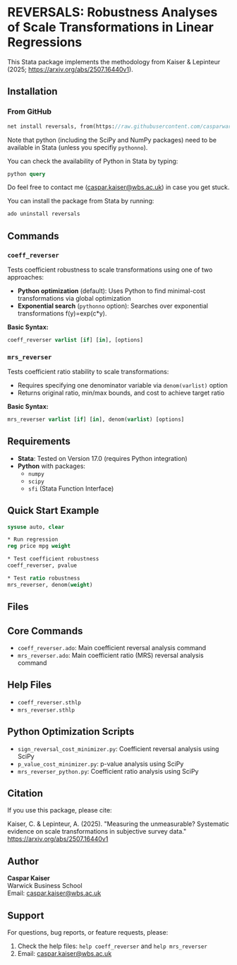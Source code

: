 # REVERSALS: Robustness Analyses of Scale Transformations in Linear Regressions

This Stata package implements the methodology from Kaiser & Lepinteur (2025; https://arxiv.org/abs/2507.16440v1).

## Installation

### From GitHub
```stata
net install reversals, from(https://raw.githubusercontent.com/casparwarwick/reversals/main/)
```

Note that python (including the SciPy and NumPy packages) need to be available in Stata (unless you specifiy `pythonno`).

You can check the availability of Python in Stata by typing:

```stata
python query
```
Do feel free to contact me (caspar.kaiser@wbs.ac.uk) in case you get stuck. 

You can install the package from Stata by running:

```stata
ado uninstall reversals
```

## Commands

### `coeff_reverser`
Tests coefficient robustness to scale transformations using one of two approaches:

- **Python optimization** (default): Uses Python to find minimal-cost transformations via global optimization
- **Exponential search** (`pythonno` option): Searches over exponential transformations f(y)=exp(c*y).

**Basic Syntax:**
```stata
coeff_reverser varlist [if] [in], [options]
```

### `mrs_reverser` 
Tests coefficient ratio stability to scale transformations:

- Requires specifying one denominator variable via `denom(varlist)` option
- Returns original ratio, min/max bounds, and cost to achieve target ratio

**Basic Syntax:**
```stata  
mrs_reverser varlist [if] [in], denom(varlist) [options]
```

## Requirements

- **Stata**: Tested on Version 17.0 (requires Python integration)
- **Python** with packages:
  - `numpy`
  - `scipy` 
  - `sfi` (Stata Function Interface)

## Quick Start Example

```stata
sysuse auto, clear

* Run regression
reg price mpg weight

* Test coefficient robustness
coeff_reverser, pvalue

* Test ratio robustness  
mrs_reverser, denom(weight)
```

## Files

## Core Commands
- `coeff_reverser.ado`: Main coefficient reversal analysis command
- `mrs_reverser.ado`: Main coefficient ratio (MRS) reversal analysis command  

## Help Files
- `coeff_reverser.sthlp`
- `mrs_reverser.sthlp`

## Python Optimization Scripts  
- `sign_reversal_cost_minimizer.py`: Coefficient reversal analysis using SciPy
- `p_value_cost_minimizer.py`:  p-value analysis using SciPy
- `mrs_reverser_python.py`: Coefficient ratio analysis using SciPy

## Citation

If you use this package, please cite:

Kaiser, C. & Lepinteur, A. (2025). "Measuring the unmeasurable? Systematic evidence on scale transformations in subjective survey data." https://arxiv.org/abs/2507.16440v1

## Author

**Caspar Kaiser**  
Warwick Business School  
Email: caspar.kaiser@wbs.ac.uk

## Support

For questions, bug reports, or feature requests, please:
1. Check the help files: `help coeff_reverser` and `help mrs_reverser`
2. Email: caspar.kaiser@wbs.ac.uk
